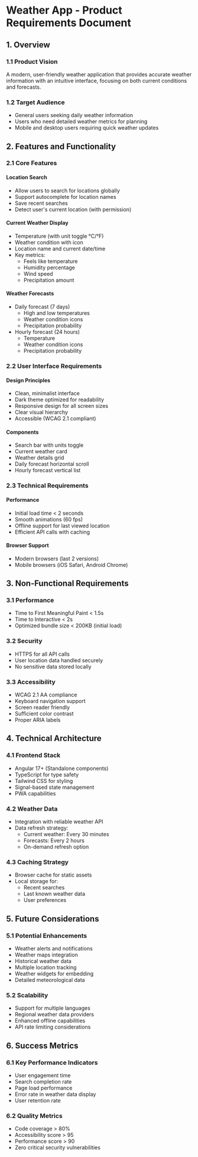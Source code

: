 # Weather App - Product Requirements Document

## 1. Overview

### 1.1 Product Vision
A modern, user-friendly weather application that provides accurate weather information with an intuitive interface, focusing on both current conditions and forecasts.

### 1.2 Target Audience
- General users seeking daily weather information
- Users who need detailed weather metrics for planning
- Mobile and desktop users requiring quick weather updates

## 2. Features and Functionality

### 2.1 Core Features

#### Location Search
- Allow users to search for locations globally
- Support autocomplete for location names
- Save recent searches
- Detect user's current location (with permission)

#### Current Weather Display
- Temperature (with unit toggle °C/°F)
- Weather condition with icon
- Location name and current date/time
- Key metrics:
  - Feels like temperature
  - Humidity percentage
  - Wind speed
  - Precipitation amount

#### Weather Forecasts
- Daily forecast (7 days)
  - High and low temperatures
  - Weather condition icons
  - Precipitation probability
- Hourly forecast (24 hours)
  - Temperature
  - Weather condition icons
  - Precipitation probability

### 2.2 User Interface Requirements

#### Design Principles
- Clean, minimalist interface
- Dark theme optimized for readability
- Responsive design for all screen sizes
- Clear visual hierarchy
- Accessible (WCAG 2.1 compliant)

#### Components
- Search bar with units toggle
- Current weather card
- Weather details grid
- Daily forecast horizontal scroll
- Hourly forecast vertical list

### 2.3 Technical Requirements

#### Performance
- Initial load time < 2 seconds
- Smooth animations (60 fps)
- Offline support for last viewed location
- Efficient API calls with caching

#### Browser Support
- Modern browsers (last 2 versions)
- Mobile browsers (iOS Safari, Android Chrome)

## 3. Non-Functional Requirements

### 3.1 Performance
- Time to First Meaningful Paint < 1.5s
- Time to Interactive < 2s
- Optimized bundle size < 200KB (initial load)

### 3.2 Security
- HTTPS for all API calls
- User location data handled securely
- No sensitive data stored locally

### 3.3 Accessibility
- WCAG 2.1 AA compliance
- Keyboard navigation support
- Screen reader friendly
- Sufficient color contrast
- Proper ARIA labels

## 4. Technical Architecture

### 4.1 Frontend Stack
- Angular 17+ (Standalone components)
- TypeScript for type safety
- Tailwind CSS for styling
- Signal-based state management
- PWA capabilities

### 4.2 Weather Data
- Integration with reliable weather API
- Data refresh strategy:
  - Current weather: Every 30 minutes
  - Forecasts: Every 2 hours
  - On-demand refresh option

### 4.3 Caching Strategy
- Browser cache for static assets
- Local storage for:
  - Recent searches
  - Last known weather data
  - User preferences

## 5. Future Considerations

### 5.1 Potential Enhancements
- Weather alerts and notifications
- Weather maps integration
- Historical weather data
- Multiple location tracking
- Weather widgets for embedding
- Detailed meteorological data

### 5.2 Scalability
- Support for multiple languages
- Regional weather data providers
- Enhanced offline capabilities
- API rate limiting considerations

## 6. Success Metrics

### 6.1 Key Performance Indicators
- User engagement time
- Search completion rate
- Page load performance
- Error rate in weather data display
- User retention rate

### 6.2 Quality Metrics
- Code coverage > 80%
- Accessibility score > 95
- Performance score > 90
- Zero critical security vulnerabilities